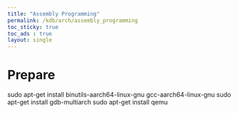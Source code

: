 ```yaml
---
title: "Assembly Programming"
permalink: /kdb/arch/assembly_programming
toc_sticky: true
toc_ads : true
layout: single
---
```


# Prepare
sudo apt-get install binutils-aarch64-linux-gnu gcc-aarch64-linux-gnu
sudo apt-get install gdb-multiarch
sudo apt-get install qemu

